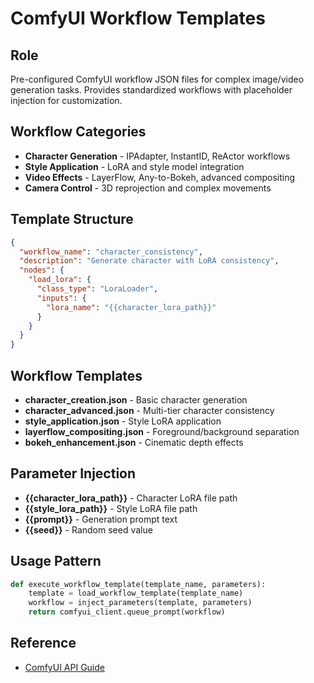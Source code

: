 # ComfyUI Workflow Templates

## Role
Pre-configured ComfyUI workflow JSON files for complex image/video generation tasks. Provides standardized workflows with placeholder injection for customization.

## Workflow Categories
- **Character Generation** - IPAdapter, InstantID, ReActor workflows
- **Style Application** - LoRA and style model integration
- **Video Effects** - LayerFlow, Any-to-Bokeh, advanced compositing
- **Camera Control** - 3D reprojection and complex movements

## Template Structure
```json
{
  "workflow_name": "character_consistency",
  "description": "Generate character with LoRA consistency",
  "nodes": {
    "load_lora": {
      "class_type": "LoraLoader",
      "inputs": {
        "lora_name": "{{character_lora_path}}"
      }
    }
  }
}
```

## Workflow Templates
- **character_creation.json** - Basic character generation
- **character_advanced.json** - Multi-tier character consistency
- **style_application.json** - Style LoRA application
- **layerflow_compositing.json** - Foreground/background separation
- **bokeh_enhancement.json** - Cinematic depth effects

## Parameter Injection
- **{{character_lora_path}}** - Character LoRA file path
- **{{style_lora_path}}** - Style LoRA file path
- **{{prompt}}** - Generation prompt text
- **{{seed}}** - Random seed value

## Usage Pattern
```python
def execute_workflow_template(template_name, parameters):
    template = load_workflow_template(template_name)
    workflow = inject_parameters(template, parameters)
    return comfyui_client.queue_prompt(workflow)
```

## Reference
- [ComfyUI API Guide](/.bmad-core/data/comfyui-api-guide.md)
